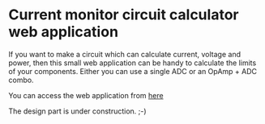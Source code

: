 # Current monitor circuit calculator web application

If you want to make a circuit which can calculate current, voltage and power, then this small web application can be handy to calculate the limits of your components. Either you can use a single ADC or an OpAmp + ADC combo.

You can access the web application from [here](https://wh1terabbithu.github.io/Current-Sense-Circuit-Calculator/)

The design part is under construction. ;-)